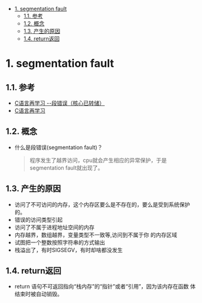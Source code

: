 <!--
 * @Author: JohnJeep
 * @Date: 2019-05-24 16:29:29
 * @LastEditTime: 2020-06-03 15:53:09
 * @LastEditors: Please set LastEditors
 * @Description: 段错误笔记
--> 

<!-- TOC -->

- [1. segmentation fault](#1-segmentation-fault)
  - [1.1. 参考](#11-参考)
  - [1.2. 概念](#12-概念)
  - [1.3. 产生的原因](#13-产生的原因)
  - [1.4. return返回](#14-return返回)

<!-- /TOC -->

# 1. segmentation fault
## 1.1. 参考
- [C语言再学习 --段错误（核心已转储）](https://blog.csdn.net/qq_29350001/article/details/53780697)
- [C语言再学习](https://blog.csdn.net/qq_29350001/article/category/9267707/3) 


## 1.2. 概念
- 什么是段错误(segmentation fault)？
  > 程序发生了越界访问，cpu就会产生相应的异常保护，于是segmentation fault就出现了。


## 1.3. 产生的原因
- 访问了不可访问的内存，这个内存区要么是不存在的，要么是受到系统保护的。
- 错误的访问类型引起
- 访问了不属于进程地址空间的内存
- 内存越界，数组越界，变量类型不一致等,访问到不属于你  的内存区域
- 试图把一个整数按照字符串的方式输出
- 栈溢出了，有时SIGSEGV，有时却啥都没发生


## 1.4. return返回
- return 语句不可返回指向“栈内存”的“指针”或者“引用”，因为该内存在函数
体结束时被自动销毁。

